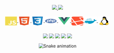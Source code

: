 <div style="text-align: center">
  <a href="https://github.com/jalfersl">
  <img height="180em" src="https://github-readme-stats.vercel.app/api?username=jalfersl&show_icons=true&theme=dark&include_all_commits=true&count_private=true"/>
  <img height="180em" src="https://github-readme-stats.vercel.app/api/top-langs/?username=jalfersl&layout=compact&langs_count=7&theme=dracula"/>
</div>
<div style="text-align: center; margin-top: 20px">
  <img align="center" alt="Jardel-Js" height="30" width="40" src="https://raw.githubusercontent.com/devicons/devicon/master/icons/javascript/javascript-plain.svg">
  <img align="center" alt="Jardel-HTML" height="30" width="40" src="https://raw.githubusercontent.com/devicons/devicon/master/icons/html5/html5-original.svg">
  <img align="center" alt="Jardel-CSS" height="30" width="40" src="https://raw.githubusercontent.com/devicons/devicon/master/icons/css3/css3-original.svg">
  <img align="center" alt="Jardel-php" height="30" width="40" src="https://raw.githubusercontent.com/devicons/devicon/master/icons/php/php-plain.svg">
  <img align="center" alt="Jardel-vue" height="30" width="40" src="https://raw.githubusercontent.com/devicons/devicon/master/icons/vuejs/vuejs-original.svg">
  <img align="center" alt="Jardel-laravel" height="30" width="40" src="https://raw.githubusercontent.com/devicons/devicon/master/icons/laravel/laravel-plain.svg">
  <img align="center" alt="Jardel-laravel" height="30" width="40" src="https://raw.githubusercontent.com/devicons/devicon/master/icons/docker/docker-plain.svg">
  <img align="center" alt="Jardel-laravel" height="30" width="40" src="https://raw.githubusercontent.com/devicons/devicon/master/icons/linux/linux-original.svg">
</div>
  <br>

<div style="text-align: center; margin-top: 10px"> 
  <a href="https://instagram.com/jardelfuchter" target="_blank"><img src="https://img.shields.io/badge/-Instagram-%23E4405F?style=for-the-badge&logo=instagram&logoColor=white" target="_blank"></a>
  <a href = "mailto:jalfersl@gmail.com"><img src="https://img.shields.io/badge/Gmail-D14836?style=for-the-badge&logo=gmail&logoColor=white" target="_blank"></a>
  <a href="https://www.linkedin.com/in/jardel-fuchter" target="_blank"><img src="https://img.shields.io/badge/-LinkedIn-%230077B5?style=for-the-badge&logo=linkedin&logoColor=white" target="_blank"></a> 
   <a href="https://www.twitter.com/jalfer" target="_blank"><img src="	https://img.shields.io/badge/Twitter-1DA1F2?style=for-the-badge&logo=twitter&logoColor=white" target="_blank"></a> 
 	<a href="https://www.twitch.tv/jardelf_" target="_blank"><img src="https://img.shields.io/badge/Twitch-9146FF?style=for-the-badge&logo=twitch&logoColor=white" target="_blank"></a>

![Snake animation](https://github.com/jalfersl/jalfersl/blob/output/github-contribution-grid-snake.svg)
 
</div>
